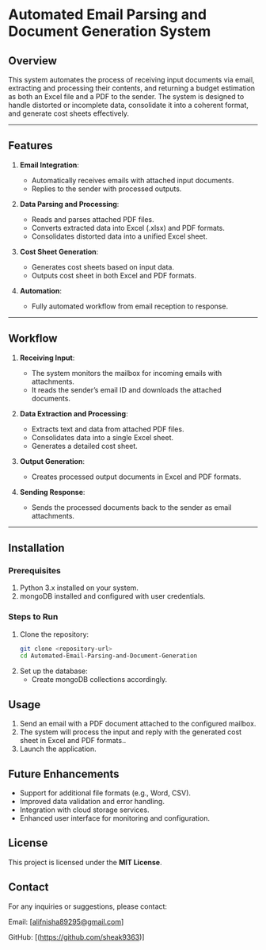 # Automated Email Parsing and Document Generation System

## Overview
This system automates the process of receiving input documents via email, extracting and processing their contents, and returning a budget estimation as both an Excel file and a PDF to the sender. The system is designed to handle distorted or incomplete data, consolidate it into a coherent format, and generate cost sheets effectively.

---

## Features
1. **Email Integration**:
   - Automatically receives emails with attached input documents.
   - Replies to the sender with processed outputs.

2. **Data Parsing and Processing**:
   - Reads and parses attached PDF files.
   - Converts extracted data into Excel (.xlsx) and PDF formats.
   - Consolidates distorted data into a unified Excel sheet.

3. **Cost Sheet Generation**:
   - Generates cost sheets based on input data.
   - Outputs cost sheet in both Excel and PDF formats.

4. **Automation**:
   - Fully automated workflow from email reception to response.

---

## Workflow
1. **Receiving Input**:
   - The system monitors the mailbox for incoming emails with attachments.
   - It reads the sender’s email ID and downloads the attached documents.

2. **Data Extraction and Processing**:
   - Extracts text and data from attached PDF files.
   - Consolidates data into a single Excel sheet.
   - Generates a detailed cost sheet.

3. **Output Generation**:
   - Creates processed output documents in Excel and PDF formats.

4. **Sending Response**:
   - Sends the processed documents back to the sender as email attachments.

---

## Installation  
### Prerequisites  
1. Python 3.x installed on your system.  
2. mongoDB installed and configured with user credentials.  

### Steps to Run  
1. Clone the repository:  
   ```bash  
   git clone <repository-url>  
   cd Automated-Email-Parsing-and-Document-Generation    

2. Set up the database:
   - Create mongoDB collections accordingly.

   
## Usage
1. Send an email with a PDF document attached to the configured mailbox.
2. The system will process the input and reply with the generated cost sheet in Excel and PDF formats..
3. Launch the application.

## Future Enhancements
- Support for additional file formats (e.g., Word, CSV).
- Improved data validation and error handling.
- Integration with cloud storage services.
- Enhanced user interface for monitoring and configuration.

## License
   This project is licensed under the **MIT License**.

## Contact
For any inquiries or suggestions, please contact:

Email: [alifnisha89295@gmail.com]

GitHub: [(https://github.com/sheak9363)]

